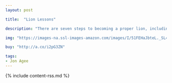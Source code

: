 ```yaml
---
layout: post

title:  "Lion Lessons"

description: "There are seven steps to becoming a proper lion, including Looking Fierce, Roaring, Prowling Around, and Pouncing. Our young hero, a rather meek and scrawny human boy, does his best to learn the necessary skills during his training with a master instructor (who just happens to be a real lion). After a grueling set of lessons, the boy discovers that that the final step—Looking Out for Your Friends—is the most important of all. That’s how any kid can earn his lion diploma (not to mention the affection of every cat in town)."

img: "https://images-na.ssl-images-amazon.com/images/I/51FEHaJbteL._SL480_.jpg"

buy: "http://a.co/i2pG3ZN"

tags:
- Jon Agee
---
```


{% include content-rss.md %}